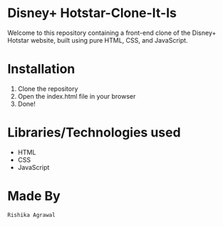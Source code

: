 # Disney+ Hotstar-Clone-It-Is
Welcome to this repository containing a front-end clone of the Disney+ Hotstar website, built using pure HTML, CSS, and JavaScript.

# Installation

1. Clone the repository
2. Open the index.html file in your browser
3. Done!

# Libraries/Technologies used

- HTML
- CSS
- JavaScript


# Made By

`Rishika Agrawal`
